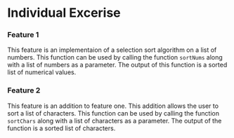 # Individual Excerise 


### Feature 1 

This feature is an implementaion of a selection sort algorithm on a list of numbers. This function can be used by calling the function `sortNums` along with a list of numbers as a parameter. The output of this function is a sorted list of numerical values. 


### Feature 2

This feature is an addition to feature one. This addition allows the user to sort a list of characters. This function can be used by calling the function `sortChars` along with a list of characters as a parameter. The output of the function is a sorted list of characters. 
